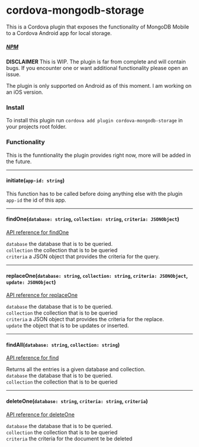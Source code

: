 # cordova-mongodb-storage

This is a Cordova plugin that exposes the functionality of MongoDB Mobile to a Cordova Android app for local storage.
##### [NPM](https://www.npmjs.com/package/cordova-mongodb-storage)



**DISCLAIMER** 
This is WIP. The plugin is far from complete and will contain bugs. If you encounter one or want additional functionality please open an issue.

The plugin is only supported on Android as of this moment. I am working on an iOS version.

### Install
To install this plugin run `cordova add plugin cordova-mongodb-storage` in your projects root folder.


### Functionality

This is the funntionality the plugin provides right now, more will be added in the future.

---

#### initiate(`app-id: string`)

This function has to be called before doing anything else with the plugin <br>
`app-id` the id of this app.  <br>

---

#### findOne(`database: string`, `collection: string`, `criteria: JSONObject`)

[API reference for findOne](https://docs.mongodb.com/manual/reference/method/db.collection.findOne/) <br>

`database` the database that is to be queried. <br>
`collection` the collection that is to be queried <br>
`criteria` a JSON object that provides the criteria for the query. <br>

---

#### replaceOne(`database: string`, `collection: string`, `criteria: JSONObject`, `update: JSONObject`) 

[API reference for replaceOne](https://docs.mongodb.com/manual/reference/method/db.collection.replaceOne/) <br>

`database` the database that is to be queried. <br>
`collection` the collection that is to be queried <br>
`criteria` a JSON object that provides the criteria for the replace. <br>
`update` the object that is to be updates or inserted. <br>

---
#### findAll(`database: string`, `collection: string`)

[API reference for find](https://docs.mongodb.com/manual/reference/method/db.collection.find/) <br>

Returns all the entries is a given database and collection.  <br>
`database` the database that is to be queried. <br>
`collection` the collection that is to be queried <br>

---
#### deleteOne(`database: string`, `criteria: string`, `criteria`)

[API reference for deleteOne](https://docs.mongodb.com/manual/reference/method/db.collection.deleteOne/) <br>

`database` the database that is to be queried. <br>
`collection` the collection that is to be queried <br>
`criteria` the criteria for the document te be deleted <br>


